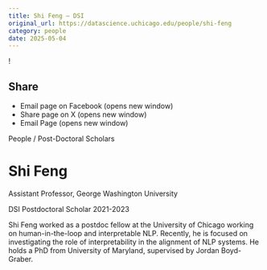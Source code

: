 ```yaml
---
title: Shi Feng – DSI
original_url: https://datascience.uchicago.edu/people/shi-feng
category: people
date: 2025-05-04
---
```


<!-- Table-like structure detected -->

!

## Share

* Email page on Facebook (opens new window)
* Share page on X (opens new window)
* Email Page (opens new window)

<!-- Table-like structure detected -->

People / Post-Doctoral Scholars

# Shi Feng

Assistant Professor, George Washington University

DSI Postdoctoral Scholar 2021-2023

Shi Feng worked as a postdoc fellow at the University of Chicago working on human-in-the-loop and interpretable NLP. Recently, he is focused on investigating the role of interpretability in the alignment of NLP systems. He holds a PhD from University of Maryland, supervised by Jordan Boyd-Graber.